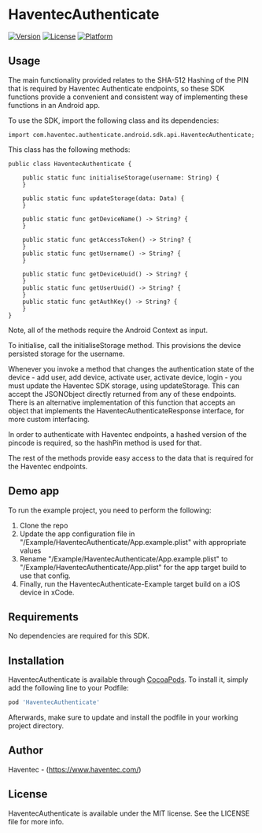# HaventecAuthenticate

[![Version](https://img.shields.io/cocoapods/v/HaventecAuthenticate.svg?style=flat)](https://cocoapods.org/pods/HaventecAuthenticate)
[![License](https://img.shields.io/cocoapods/l/HaventecAuthenticate.svg?style=flat)](https://cocoapods.org/pods/HaventecAuthenticate)
[![Platform](https://img.shields.io/cocoapods/p/HaventecAuthenticate.svg?style=flat)](https://cocoapods.org/pods/HaventecAuthenticate)

## Usage

The main functionality provided relates to the SHA-512 Hashing of the PIN that is required by Haventec Authenticate endpoints,
so these SDK functions provide a convenient and consistent way of implementing these functions in an Android app.

To use the SDK, import the following class and its dependencies:
```
import com.haventec.authenticate.android.sdk.api.HaventecAuthenticate;
```

This class has the following methods:
```
public class HaventecAuthenticate {

    public static func initialiseStorage(username: String) {
    }

    public static func updateStorage(data: Data) {
    }

    public static func getDeviceName() -> String? {
    }

    public static func getAccessToken() -> String? {
    }
    public static func getUsername() -> String? {
    }

    public static func getDeviceUuid() -> String? {
    }
    public static func getUserUuid() -> String? {
    }
    public static func getAuthKey() -> String? {
    }
}
```

Note, all of the methods require the Android Context as input.

To initialise, call the initialiseStorage method. This provisions the device persisted storage for the username.

Whenever you invoke a method that changes the authentication state of the device - add user, add device, activate user,
activate device, login - you must update the Haventec SDK storage, using updateStorage.
This can accept the JSONObject directly returned from any of these endpoints.
There is an alternative implementation of this function that accepts an object that implements the HaventecAuthenticateResponse interface, for more custom interfacing.

In order to authenticate with Haventec endpoints, a hashed version of the pincode is required, so the hashPin method is used for that.

The rest of the methods provide easy access to the data that is required for the Haventec endpoints.

## Demo app

To run the example project, you need to perform the following:

1. Clone the repo
2. Update the app configuration file in "/Example/HaventecAuthenticate/App.example.plist" with appropriate values
3. Rename "/Example/HaventecAuthenticate/App.example.plist" to "/Example/HaventecAuthenticate/App.plist" for the app target build to use that config.
4. Finally, run the HaventecAuthenticate-Example target build on a iOS device in xCode.

## Requirements

No dependencies are required for this SDK.

## Installation

HaventecAuthenticate is available through [CocoaPods](https://cocoapods.org/pods/HaventecAuthenticate). To install
it, simply add the following line to your Podfile:

```ruby
pod 'HaventecAuthenticate'
```

Afterwards, make sure to update and install the podfile in your working project directory.

## Author

Haventec - (https://www.haventec.com/)

## License

HaventecAuthenticate is available under the MIT license. See the LICENSE file for more info.
